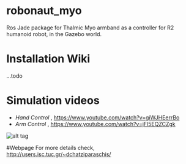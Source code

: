 # robonaut_myo

Ros Jade package for Thalmic Myo armband as a controller for R2 humanoid robot, in the Gazebo world.

# Installation Wiki
...todo

# Simulation videos


*  <i>Hand Control</i> , https://www.youtube.com/watch?v=giWJHEerrBo 
* <i>Arm Control</i> , https://www.youtube.com/watch?v=jFl5EQZCZgk 

![alt tag](http://users.isc.tuc.gr/~dchatziparaschis/images/27_trying_to_grab_an_item.png)

#Webpage
For more details check, http://users.isc.tuc.gr/~dchatziparaschis/

